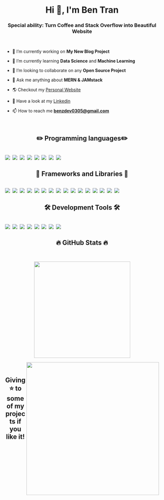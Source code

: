 <h1 align="center">Hi 👋, I'm Ben Tran</h1>
<h3 align="center">Special ability: Turn Coffee and Stack Overflow into Beautiful Website</h3>
<br>

- 🔭 I’m currently working on **My New Blog Project**

- 🌱 I’m currently learning **Data Science** and **Machine Learning**

- 👯 I’m looking to collaborate on any **Open Source Project**

- 💬 Ask me anything about **MERN & JAMstack**

- 🌎 Checkout my [Personal Website](https://benztran.netlify.app/)

- 💼 Have a look at my [Linkedin](https://www.linkedin.com/in/quan-tran-61792a206/)

- 📫 How to reach me **benzdev0305@gmail.com**

<br>
<h2 align="center">✏️ Programming languages✏️</h2>
<br>
<span><img src="https://img.shields.io/badge/-HTML5-E34F26?style=flat&logo=html5&logoColor=FFFFFF"></span>&nbsp;
<span><img src="https://img.shields.io/badge/-CSS3-1572B6?style=flat&logo=css3&logoColor=FFFFFF"></span>&nbsp;
<span><img src="https://img.shields.io/badge/-JavaScript-eed718?style=flat&logo=javascript&logoColor=FFFFFF"></span>&nbsp;
<span><img src="https://img.shields.io/badge/-Sass-cc6699?style=flat&logo=sass&logoColor=FFFFFF"></span>&nbsp;
<span><img src="https://img.shields.io/badge/-TypeSrcipt-3178C6?style=flat&logo=typescript&logoColor=FFFFFF"></span>&nbsp;
<span><img src="http://img.shields.io/badge/-Python-3776AB?style=flat&logo=python&logoColor=FFFFFF"></span>&nbsp;
<span><img src="http://img.shields.io/badge/-Java-F02F2F?style=flat&logo=java&logoColor=FFFFFF"></span>&nbsp;
<span><img src="http://img.shields.io/badge/-C-A8B9CC?style=flat&logo=c&logoColor=FFFFFF"></span>&nbsp;

<br>
<h2 align="center">🚀 Frameworks and Libraries 🚀</h2>
<br>
<span><img src="https://img.shields.io/badge/-Bootstrap-563D7C?style=flat&logo=bootstrap&logoColor=FFFFFF"></span>&nbsp;
<span><img src="https://img.shields.io/badge/-jQuery-0769AD?style=flat&logo=jquery&logoColor=FFFFFF"></span>&nbsp;
<span><img src="https://img.shields.io/badge/-Tailwind%20CSS-06B6D4?style=flat&logo=tailwind%20css&logoColor=FFFFFF"></span>&nbsp;
<span><img src="https://img.shields.io/badge/-React-61DAFB?style=flat&logo=react&logoColor=FFFFFF"></span>&nbsp;
<span><img src="https://img.shields.io/badge/-Redux-764ABC?style=flat&logo=redux&logoColor=FFFFFF"></span>&nbsp;
<span><img src="https://img.shields.io/badge/-Gatsby-663399?style=flat&logo=gatsby&logoColor=FFFFFF"></span>&nbsp;
<span><img src="https://img.shields.io/badge/-Next.js-000000?style=flat&logo=next.js&logoColor=FFFFFF"></span>&nbsp;
<span><img src="https://img.shields.io/badge/-Jest-C21325?style=flat&logo=jest&logoColor=FFFFFF"></span>&nbsp;
<span><img src="https://img.shields.io/badge/-GraphQL-e535ab?style=flat&logo=graphql&logoColor=FFFFFF"></span>&nbsp;
<span><img src="https://img.shields.io/badge/-Node.js-3C873A?style=flat&logo=node.js&logoColor=FFFFFF"></span>&nbsp;
<span><img src="https://img.shields.io/badge/-Express-000000?style=flat&logo=express&logoColor=FFFFFF"></span>&nbsp;
<span><img src="https://img.shields.io/badge/-Sanity-F02F2F?style=flat&logo=sanity&logoColor=FFFFFF"></span>&nbsp;
<span><img src="https://img.shields.io/badge/-Contentful-2478CC?style=flat&logo=contentful&logoColor=FFFFFF"></span>&nbsp;
<span><img src="https://img.shields.io/badge/-MongoDB-4DB33D?style=flat&logo=mongodb&logoColor=FFFFFF"></span>&nbsp;
<span><img src="https://img.shields.io/badge/-PostgreSQL-4169E1?style=flat&logo=postgresql&logoColor=FFFFFF"></span>&nbsp;
<span><img src="https://img.shields.io/badge/-PWA-5A0FC8?style=flat&logo=pwa&logoColor=FFFFFF"></span>&nbsp;

<br>
<h2 align="center">🛠 Development Tools 🛠</h2>
<br>
<span><img src="https://img.shields.io/badge/-Firebase-FFA611?style=flat&logo=firebase&logoColor=FFFFFF"></span>&nbsp;
<span><img src="https://img.shields.io/badge/-Netlify-00C7B7?style=flat&logo=netlify&logoColor=FFFFFF"></span>&nbsp;
<span><img src="http://img.shields.io/badge/-Heroku-430098?style=flat&logo=heroku&logoColor=FFFFFF"></span>&nbsp;
<span><img src="http://img.shields.io/badge/-Vercel-black?style=flat&logo=vercel&logoColor=FFFFFF"></span>&nbsp;
<span><img src="http://img.shields.io/badge/-Git-F1502F?style=flat&logo=git&logoColor=FFFFFF"></span>&nbsp;
<span><img src="http://img.shields.io/badge/-Github-000000?style=flat&logo=github&logoColor=FFFFFF"></span>&nbsp;
<span><img src="http://img.shields.io/badge/-Linux-FCC624?style=flat&logo=linux&logoColor=FFFFFF"></span>&nbsp;
<span><img src="http://img.shields.io/badge/-VS%20Code-007ACC?style=flat&logo=visual%20studio%20code&logoColor=FFFFFF"></span>&nbsp;

<br>
<h2 align="center">🔥 GitHub Stats 🔥</h2>
<br>

<div align=center>
    <p><img width="315" align="center" src="https://github-readme-stats.vercel.app/api/top-langs/?username=benztranwot&hide=c%23,powershell,Mathematica,Ruby,Objective-C,Objective-C%2b%2b,Cuda&title_color=61dafb&text_color=ffffff&icon_color=61dafb&bg_color=20232a&langs_count=8&layout=compact&border_color=61dafb&hide_border=true" /></p>
    <p><img align="right" width="434" src="https://github-readme-stats.vercel.app/api?username=benztranwot&show_icons=true&theme=react&border_color=61dafb&hide_border=true" /></p>
</div>

<br>
<h2 align="center">Giving ⭐️ to some of my projects if you like it!</h2>
<br>
